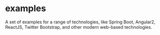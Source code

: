 # examples
A set of examples for a range of technologies, like Spring Boot, Angular2, ReactJS, Twitter Bootstrap, and other modern web-based technologies.
